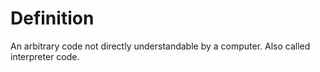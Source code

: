 # Definition

An arbitrary code not directly understandable by a computer. Also called
interpreter code.
